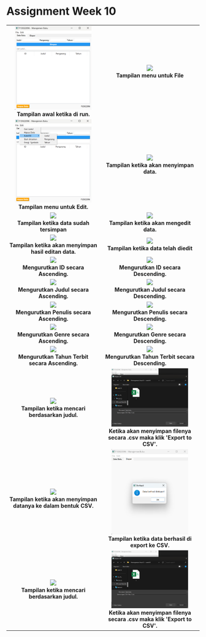 # Assignment Week 10

<table align="center">
  <tr>
    <td align="center">
      <img src="tampilan_awal.png" width="200"/><br>
      <b>Tampilan awal ketika di run.</b>
    </td>
    <td align="center">
      <img src="menu_file.png" width="200"/><br>
      <b>Tampilan menu untuk File</b>
    </td>
  </tr>
  <tr>
    <td align="center">
      <img src="menu_edit.png" width="200"/><br>
      <b>Tampilan menu untuk Edit.</b>
    </td>
    <td align="center">
      <img src="menyimpan_data.png" width="200"/><br>
      <b>Tampilan ketika akan menyimpan data.</b>
    </td>
  </tr>
  <tr>
    <td align="center">
      <img src="data_tersimpan.png" width="200"/><br>
      <b>Tampilan ketika data sudah tersimpan</b>
    </td>
    <td align="center">
      <img src="mengedit_data.png" width="200"/><br>
      <b>Tampilan ketika akan mengedit data.</b>
      <tr>
    <td align="center">
      <img src="save_edit.png" width="200"/><br>
      <b>Tampilan ketika akan menyimpan hasil editan data.</b>
    </td>
    <td align="center">
      <img src="after_edit.png" width="200"/><br>
      <b>Tampilan ketika data telah diedit</b>
    </td>
  </tr>
  <tr>
    <td align="center">
      <img src="sort_id1.png" width="200"/><br>
      <b>Mengurutkan ID secara Ascending.</b>
    </td>
    <td align="center">
      <img src="sort_id2.png" width="200"/><br>
      <b>Mengurutkan ID secara Descending.</b>
    </td>
  </tr>
  <tr>
    <td align="center">
      <img src="sort_title1.png" width="200"/><br>
      <b>Mengurutkan Judul secara Ascending.</b>
    </td>
    <td align="center">
      <img src="sort_title2.png" width="200"/><br>
      <b>Mengurutkan Judul secara Descending.</b>
      <tr>
    <td align="center">
      <img src="sort_author1.png" width="200"/><br>
      <b>Mengurutkan Penulis secara Ascending.</b>
    </td>
    <td align="center">
      <img src="sort_author2.png" width="200"/><br>
      <b>Mengurutkan Penulis secara Descending.</b>
    </td>
  </tr>
  <tr>
    <td align="center">
      <img src="sort_genre1.png" width="200"/><br>
      <b>Mengurutkan Genre secara Ascending.</b>
    </td>
    <td align="center">
      <img src="sort_genre2.png" width="200"/><br>
      <b>Mengurutkan Genre secara Descending.</b>
    </td>
  </tr>
  <tr>
    <td align="center">
      <img src="sort_year1.png" width="200"/><br>
      <b>Mengurutkan Tahun Terbit secara Ascending.</b>
    </td>
    <td align="center">
      <img src="sort_year2.png" width="200"/><br>
      <b>Mengurutkan Tahun Terbit secara Descending.</b>
      <tr>
    <td align="center">
      <img src="search_title.png" width="200"/><br>
      <b>Tampilan ketika mencari berdasarkan judul.</b>
    </td>
    <td align="center">
      <img src="before_csv.png" width="200"/><br>
      <b>Ketika akan menyimpan filenya secara .csv maka klik 'Export to CSV'.</b>
    </td>
  </tr>
  <tr>
    <td align="center">
      <img src="save_csv.png" width="200"/><br>
      <b>Tampilan ketika akan menyimpan datanya ke dalam bentuk CSV.</b>
    </td>
    <td align="center">
      <img src="after_csv.png" width="200"/><br>
      <b>Tampilan ketika data berhasil di export ke CSV.</b>
    </td>
  </tr>
      <tr>
    <td align="center">
      <img src="search_title.png" width="200"/><br>
      <b>Tampilan ketika mencari berdasarkan judul.</b>
    </td>
    <td align="center">
      <img src="before_csv.png" width="200"/><br>
      <b>Ketika akan menyimpan filenya secara .csv maka klik 'Export to CSV'.</b>
    </td>
  </tr>
</table>
